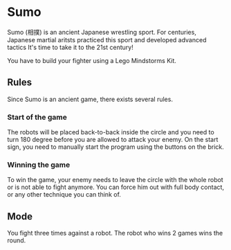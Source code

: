 # Sumo

Sumo (相撲) is an ancient Japanese wrestling sport. For centuries,
Japanese martial aritsts practiced this sport and developed advanced tactics
It's time to take it to the 21st century!

You have to build your fighter using a Lego Mindstorms Kit.

## Rules

Since Sumo is an ancient game, there exists several rules.

### Start of the game

The robots will be placed back-to-back inside the circle and you need to turn
180 degree before you are allowed to attack your enemy. On the start sign, you
need to manually start the program using the buttons on the brick.

### Winning the game

To win the game, your enemy needs to leave the circle with the whole robot
or is not able to fight anymore. You can force him out with full body contact,
or any other technique you can think of.

## Mode

You fight three times against a robot. The robot who wins 2 games wins the
round.
